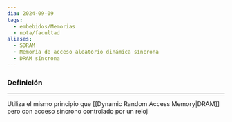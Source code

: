 ```yaml
---
dia: 2024-09-09
tags:
  - embebidos/Memorias
  - nota/facultad
aliases:
  - SDRAM
  - Memoria de acceso aleatorio dinámica síncrona
  - DRAM síncrona
---
```

### Definición
---
Utiliza el mismo principio que [[Dynamic Random Access Memory|DRAM]] pero con acceso síncrono controlado por un reloj

